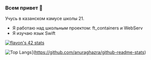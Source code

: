 ### Всем привет 👋

Учусь в казанском камусе школы 21.
- Я работаю над школьным проектом: ft_containers и WebServ
- Я изучаю язык Swift

[![flavon's 42 stats](https://badge42.herokuapp.com/api/stats/flavon?privacyEmail=true&darkmode=true)](https://github.com/JaeSeoKim/badge42)

![Top Langs](https://github-readme-stats.vercel.app/api/top-langs/?username=Groosove&layout=compact)](https://github.com/anuraghazra/github-readme-stats)
<!--
**Groosove/Groosove** is a ✨ _special_ ✨ repository because its `README.md` (this file) appears on your GitHub profile.
Here are some ideas to get you started:

- 🔭 I’m currently working on ...
- 🌱 I’m currently learning ...
- 👯 I’m looking to collaborate on ...
- 🤔 I’m looking for help with ...
- 💬 Ask me about ...
- 📫 How to reach me: ...
- 😄 Pronouns: ...
- ⚡ Fun fact: ...
-->
